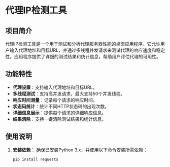 # 代理IP检测工具

## 项目简介

代理IP检测工具是一个用于测试和分析代理服务器性能的桌面应用程序。它允许用户输入代理地址和目标URL，并通过多线程并发请求来测试代理的响应速度和稳定性。应用程序提供了详细的测试结果和统计信息，帮助用户评估代理的可用性。

## 功能特性

- **代理设置**：支持输入代理地址和目标URL。
- **多线程测试**：支持高并发请求，最大支持50个并发线程。
- **响应时间测量**：记录每个请求的响应时间。
- **状态码统计**：统计不同HTTP状态码的出现次数。
- **详细信息展示**：提供每个请求的详细响应信息。
- **结果清除**：支持一键清除测试结果和统计信息。

## 使用说明

1. **安装依赖**：
   确保已安装Python 3.x，并使用以下命令安装所需依赖：
   ```bash
   pip install requests